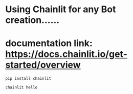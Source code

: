 # Using Chainlit for any  Bot creation......




# documentation link: https://docs.chainlit.io/get-started/overview

``` 
pip install chainlit
```

```
chainlit hello
```
